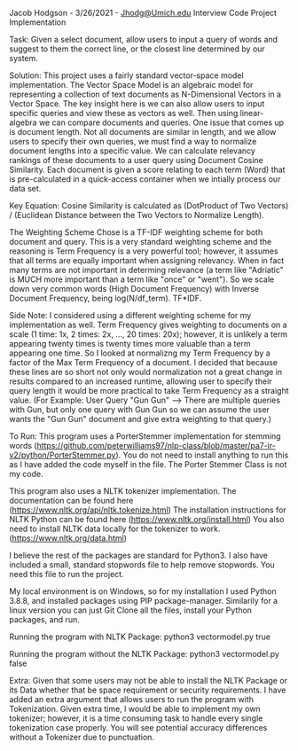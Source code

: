 Jacob Hodgson - 3/26/2021 - Jhodg@Umich.edu
Interview Code Project Implementation

Task: Given a select document, allow users to input a query of words and suggest to them the correct line, or the closest line determined by our system.

Solution: This project uses a fairly standard vector-space model implementation. The Vector Space Model is an algebraic model for representing a collection of text documents as N-Dimensional Vectors in a Vector Space. The key insight here is we can also allow users to input specific queries and view these as vectors as well. Then using linear-algebra we can compare documents and queries.
One issue that comes up is document length. Not all documents are similar in length, and we allow users to specify their own queries, we must find a way to normalize document lengths into a specific value. We can calculate relevancy rankings of these documents to a user query using Document Cosine Similarity. Each document is given a score relating to each term (Word) that is pre-calculated in a quick-access container when we intially process our data set.

Key Equation: Cosine Similarity is calculated as (DotProduct of Two Vectors) / (Euclidean Distance between the Two Vectors to Normalize Length). 

The Weighting Scheme Chose is a TF-IDF weighting scheme for both document and query.
This is a very standard weighting scheme and the reasoning is Term Frequency is a very powerful tool; however, it assumes that all terms are equally important when assigning relevancy. When in fact many terms are not important in determing relevance (a term like "Adriatic" is MUCH more important than a term like "once" or "went"). So we scale down very common words (High Document Frequency) with Inverse Document Frequency, being log(N/df_term). 
TF*IDF.

Side Note: I considered using a different weighting scheme for my implementation as well. Term Frequency gives weighting to documents on a scale (1 time: 1x, 2 times: 2x, ..., 20 times: 20x); however, it is unlikely a term appearing twenty times is twenty times more valuable than a term appearing one time. So I looked at normalizng my Term Frequency by a factor of the Max Term Frequency of a document. I decided that because these lines are so short not only would normalization not a great change in results compared to an increased runtime, allowing user to specify their query length it would be more practical to take Term Frequency as a straight value. 
(For Example: User Query "Gun Gun" --> There are multiple queries with Gun, but only one query with Gun Gun so we can assume the user wants the "Gun Gun" document and give extra weighting to that query.)

To Run:
This program uses a PorterStemmer implementation for stemming words (https://github.com/peterwilliams97/nlp-class/blob/master/pa7-ir-v2/python/PorterStemmer.py). You do not need to install anything to run this as I have added the code myself in the file. The Porter Stemmer Class is not my code.

This program also uses a NLTK tokenizer implementation. The documentation can be found here (https://www.nltk.org/api/nltk.tokenize.html)
The installation instructions for NLTK Python can be found here (https://www.nltk.org/install.html)
You also need to install NLTK data locally for the tokenizer to work. (https://www.nltk.org/data.html)

I believe the rest of the packages are standard for Python3.
I also have included a small, standard stopwords file to help remove stopwords. You need this file to run the project.

My local environment is on Windows, so for my installation I used Python 3.8.8, and installed packages using PIP package-manager. Similarily for a linux version you can just Git Clone all the files, install your Python packages, and run. 

Running the program with NLTK Package: python3 vectormodel.py true

Running the program without the NLTK Package: python3 vectormodel.py false

Extra: Given that some users may not be able to install the NLTK Package or its Data whether that be space requirement or security requirements. I have added an extra argument that allows users to run the program with Tokenization. Given extra time, I would be able to implement my own tokenizer; however, it is a time consuming task to handle every single tokenization case properly. You will see potential accuracy differences without a Tokenizer due to punctuation.


